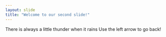 ```yaml
---
layout: slide
title: "Welcome to our second slide!"
---
```

There is always a little thunder when it rains 
Use the left arrow to go back!
